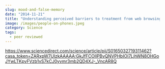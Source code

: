 ```yaml
---
slug: mood-and-false-memory
date: "2014-11-21"
title: "Understanding perceived barriers to treatment from web browsing behavior"
image: /images/people-on-phones.jpeg
category: Science
tags:
  - peer reviewed
---
```


https://www.sciencedirect.com/science/article/pii/S0165032719311462?casa_token=ZARxpW7UIzkAAAAA:GkJfFCOlIPBvQNVPHbIOI7LjhWN8OHGoJYwLTKpvFVzb1vS7kCJ0yvmr3mb2QD4XJ-_VncAR8Q

